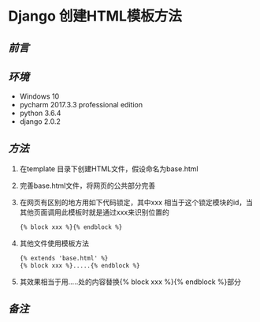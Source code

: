 # Django 创建HTML模板方法

## *前言*

## *环境*

- Windows 10
- pycharm 2017.3.3 professional edition
- python 3.6.4
- django 2.0.2

## *方法*

1. 在template 目录下创建HTML文件，假设命名为base.html
2. 完善base.html文件，将网页的公共部分完善
3. 在网页有区别的地方用如下代码锁定，其中xxx 相当于这个锁定模块的id，当其他页面调用此模板时就是通过xxx来识别位置的
    ```html
    {% block xxx %}{% endblock %}
    ```

4. 其他文件使用模板方法
    ```html
    {% extends 'base.html' %}
    {% block xxx %}.....{% endblock %}
    ```
5. 其效果相当于用.....处的内容替换{% block xxx %}{% endblock %}部分

## *备注*